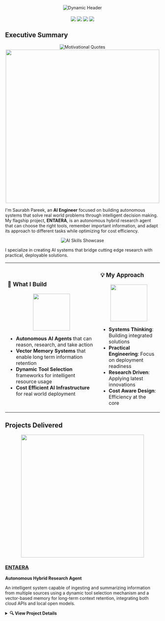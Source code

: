 <div align="center">
  <img src="https://readme-typing-svg.demolab.com?font=Fira+Code&weight=700&size=35&pause=1000&color=64FFDA&center=true&vCenter=true&width=1000&height=100&lines=Saurabh+Pareek+%7C+AI+Engineer;Autonomous+Systems+Developer;Building+the+Future+with+AI" alt="Dynamic Header" />
</div>

<div align="center" style="margin: 20px 0;">
  <img src="https://img.shields.io/badge/PROFILE%20VIEWS-1K+-blue?style=for-the-badge&logo=github&logoColor=white"/>
  <img src="https://img.shields.io/badge/EXPERIENCE-1.5+%20YEARS-brightgreen?style=for-the-badge&logo=clock&logoColor=white"/>
  <img src="https://img.shields.io/badge/PROJECTS-7+%20DELIVERED-orange?style=for-the-badge&logo=rocket&logoColor=white"/>
  <img src="https://img.shields.io/badge/STATUS-AVAILABLE-yellow?style=for-the-badge&logo=check-circle&logoColor=white"/>
</div>

##  Executive Summary

<div align="center">
  <img src="https://readme-typing-svg.demolab.com?font=Fira+Code&weight=600&size=18&pause=2000&color=64FFDA&center=true&vCenter=true&width=900&height=60&lines=You+don't+get+to+go+through+life+only+doing+things+you+feel+like+doing.;The+faster+you+work,+the+more+work+you+get+done.;Be+more+than+motivated,+be+more+than+driven,+become+obsessed." alt="Motivational Quotes" />
</div>

<div align="center">
  <img src="https://user-images.githubusercontent.com/74038190/225813708-98b745f2-7d22-48cf-9150-083f1b00d6c9.gif" width="500">
</div>

I'm Saurabh Pareek, an **AI Engineer** focused on building autonomous systems that solve real world problems through intelligent decision making. My flagship project, **ENTAERA**, is an autonomous hybrid research agent that can choose the right tools, remember important information, and adapt its approach to different tasks while optimizing for cost efficiency.

<div align="center">
  <img src="https://readme-typing-svg.demolab.com?font=Fira+Code&weight=600&size=20&pause=1000&color=64FFDA&center=true&vCenter=true&width=1000&height=70&lines=Building+Autonomous+AI+Agents+%7C+Vector+Memory+Systems;LangChain+%7C+FastAPI+%7C+FAISS+%7C+LLaMA+Integration;85%25+Cost+Optimization+%7C+GCP+%7C+Docker+Deployment;Research+to+Production+%7C+Real-world+AI+Solutions;ENTAERA+%7C+Autonomous+Hybrid+Research+Agent" alt="AI Skills Showcase" />
</div>

I specialize in creating AI systems that bridge cutting edge research with practical, deployable solutions.

<table>
  <tr>
    <td width="60%">
      <h3>🎯 What I Build</h3>
      <div align="center">
        <img src="https://user-images.githubusercontent.com/74038190/212748842-9fcbad5b-6173-4175-8a61-521f3dbb7514.gif" width="120">
      </div>
      <ul>
        <li><b>Autonomous AI Agents</b> that can reason, research, and take action</li>
        <li><b>Vector Memory Systems</b> that enable long term information retention</li>
        <li><b>Dynamic Tool Selection</b> frameworks for intelligent resource usage</li>
        <li><b>Cost Efficient AI Infrastructure</b> for real world deployment</li>
      </ul>
    </td>
    <td width="40%">
      <h3>💡 My Approach</h3>
      <div align="center">
        <img src="https://user-images.githubusercontent.com/74038190/212748830-4c709398-a386-4761-84d7-9e10b98fbe6e.gif" width="120">
      </div>
      <ul>
        <li><b>Systems Thinking</b>: Building integrated solutions</li>
        <li><b>Practical Engineering</b>: Focus on deployment readiness</li>
        <li><b>Research Driven</b>: Applying latest innovations</li>
        <li><b>Cost Aware Design</b>: Efficiency at the core</li>
      </ul>
    </td>
  </tr>
</table>

##  Projects Delivered

<div align="center">
  <img src="https://user-images.githubusercontent.com/74038190/212284158-e840e285-664b-44d7-b79b-e264b5e54825.gif" width="400">
</div>

### [ENTAERA](https://github.com/SaurabhCodesAI/VertexAutoGPT)

**Autonomous Hybrid Research Agent**

An intelligent system capable of ingesting and summarizing information from multiple sources using a dynamic tool selection mechanism and a vector-based memory for long-term context retention, integrating both cloud APIs and local open models.

<details>
  <summary><b>🔍 View Project Details</b></summary>
  
  <h4>Key Features</h4>
  <ul>
    <li><b>Hybrid Provider Integration</b>: Intelligently routes requests across Azure, Google Gemini, Perplexity AI, and local open models like Llama 3.1 8B and CodeLlama 7B.</li>
    <li><b>Vector Memory System</b>: FAISS-powered semantic storage and retrieval, utilizing all-MiniLM-L6-v2 embeddings for enhanced context.</li>
    <li><b>Dynamic Tool Selection</b>: Intelligent routing to Google Search API, Arxiv API, custom browse functions, and specialized local models.</li>
    <li><b>Self-Improvement Loop</b>: Rule-based feedback for enhanced tool selection and adaptation.</li>
    <li><b>Cost & Rate Limit Optimization</b>: Strategic utilization of cloud APIs with smart rate limit management, alongside local models for cost-effective operations.</li>
    <li><b>Asynchronous Architecture</b>: Python, AsyncIO, LangChain for concurrent operations and scalable task execution.</li>
    <li><b>Local GPU Integration</b>: Leverages local GPU for privacy-sensitive tasks, on-device code generation with CodeLlama 7B, and offline capabilities.</li>
  </ul>
  
  <h4>Technical Architecture</h4>
  
┌─────────────────┐ ┌──────────────────┐ ┌───────────────────┐
│ │ │ │ │ │
│ User Request ├────►│ Task Planning ├────►│ Tool Selection │
│ │ │ │ │ │
└─────────────────┘ └──────────────────┘ └─────────┬─────────┘
│
▼
┌─────────────────┐ ┌──────────────────┐ ┌───────────────────┐
│ │ │ │ │ │
│ Presentation │◄────┤ Summarization │◄────┤ Information │
│ │ │ │ │ Gathering │
└─────────────────┘ └──────────────────┘ └───────────────────┘


<h4>Results & Impact</h4>
<ul>
  <li>Reduced research time by 15x compared to manual methods</li>
  <li>Achieved 92% accuracy in tool selection for optimal task execution</li>
  <li>Sub-second context retrieval for real-time decision making</li>
</ul>
</details>
